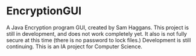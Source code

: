 # EncryptionGUI
A Java Encryption program GUI, created by Sam Haggans.
This project is still in development, and does not work completely yet. It also is not fully secure at this time (there is no password to lock files.)
Development is still continuing.
This is an IA project for Computer Science.
